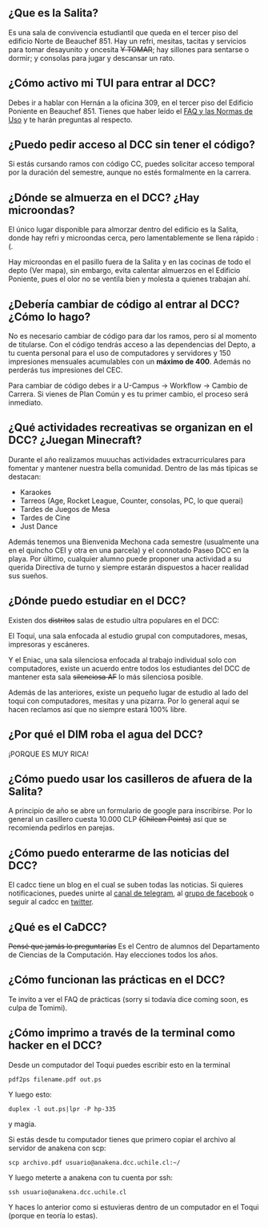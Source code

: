 ## ¿Que es la Salita?

Es una sala de convivencia estudiantil que queda en el tercer piso del edificio Norte de Beauchef 851. Hay un refri, mesitas, tacitas y servicios para tomar desayunito y oncesita <s>Y TOMAR</s>; hay sillones para sentarse o dormir; y consolas para jugar y descansar un rato.


## ¿Cómo activo mi TUI para entrar al DCC?

Debes ir a hablar con Hernán a la oficina 309, en el tercer piso del Edificio Poniente en Beauchef 851. Tienes que haber leído el [FAQ y las Normas de Uso](https://www.dcc.uchile.cl/node/252) y te harán preguntas al respecto.


## ¿Puedo pedir acceso al DCC sin tener el código?

Si estás cursando ramos con código CC, puedes solicitar acceso temporal por la duración del semestre, aunque no estés formalmente en la carrera.


## ¿Dónde se almuerza en el DCC? ¿Hay microondas?

El único lugar disponible para almorzar dentro del edificio es la Salita, donde hay refri y microondas cerca, pero lamentablemente se llena rápido :(. 

Hay microondas en el pasillo fuera de la Salita y en las cocinas de todo el depto (Ver mapa), sin embargo, evita calentar almuerzos en el Edificio Poniente, pues el olor no se ventila bien y molesta a quienes trabajan ahí.


## ¿Debería cambiar de código al entrar al DCC? ¿Cómo lo hago?

No es necesario cambiar de código para dar los ramos, pero sí al momento de titularse. Con el código tendrás acceso a las dependencias del Depto, a tu cuenta personal para el uso de computadores y servidores y 150 impresiones mensuales acumulables con un **máximo de 400**. Además no perderás tus impresiones del CEC.  

Para cambiar de código debes ir a U-Campus → Workflow → Cambio de Carrera. Si vienes de Plan Común y es tu primer cambio, el proceso será inmediato.


## ¿Qué actividades recreativas se organizan en el DCC? ¿Juegan Minecraft?

Durante el año realizamos muuuchas actividades extracurriculares para fomentar y mantener nuestra bella comunidad. Dentro de las más típicas se destacan:

* Karaokes
* Tarreos (Age, Rocket League, Counter, consolas, PC, lo que querai)
* Tardes de Juegos de Mesa
* Tardes de Cine
* Just Dance

Además tenemos una Bienvenida Mechona cada semestre (usualmente una en el quincho CEI y otra en una parcela) y el connotado Paseo DCC en la playa.
Por último, cualquier alumno puede proponer una actividad a su querida Directiva de turno y siempre estarán dispuestos a hacer realidad sus sueños.


## ¿Dónde puedo estudiar en el DCC?

Existen dos <s>distritos</s> salas de estudio ultra populares en el DCC:

El Toquí, una sala enfocada al estudio grupal con computadores, mesas, impresoras y escáneres.

Y el Eniac, una sala silenciosa enfocada al trabajo individual solo con computadores, existe un acuerdo entre todos los estudiantes del DCC de mantener esta sala <s>silenciosa AF</s> lo más silenciosa posible.

Además de las anteriores, existe un pequeño lugar de estudio al lado del toqui con computadores, mesitas y una pizarra. Por lo general aquí se hacen reclamos así que no siempre estará 100% libre.


## ¿Por qué el DIM roba el agua del DCC?

¡PORQUE ES MUY RICA!


## ¿Cómo puedo usar los casilleros de afuera de la Salita?

A principio de año se abre un formulario de google para inscribirse. Por lo general un casillero cuesta 10.000 CLP <s>(Chilean Points)</s> así que se recomienda pedirlos en parejas.


## ¿Cómo puedo enterarme de las noticias del DCC?

El cadcc tiene un blog en el cual se suben todas las noticias. Si quieres notificaciones, puedes unirte al [canal de telegram](https://t.me/CaDCCInforma), al [grupo de facebook](https://www.facebook.com/groups/CaDCCUchile/) o seguir al cadcc en [twitter](https://twitter.com/cadcc).


## ¿Qué es el CaDCC?

<s>Pensé que jamás lo preguntarías</s> Es el Centro de alumnos del Departamento de Ciencias de la Computación. Hay elecciones todos los años.


## ¿Cómo funcionan las prácticas en el DCC?

Te invito a ver el FAQ de prácticas (sorry si todavía dice coming soon, es culpa de Tomimi).


## ¿Cómo imprimo a través de la terminal como hacker en el DCC?

Desde un computador del Toqui puedes escribir esto en la terminal

`pdf2ps filename.pdf out.ps`

Y luego esto:

`duplex -l out.ps|lpr -P hp-335`

y magia.

Si estás desde tu computador tienes que primero copiar el archivo al servidor de anakena con scp:

`scp archivo.pdf usuario@anakena.dcc.uchile.cl:~/`

Y luego meterte a anakena con tu cuenta por ssh:

`ssh usuario@anakena.dcc.uchile.cl`

Y haces lo anterior como si estuvieras dentro de un computador en el Toqui (porque en teoría lo estas).
